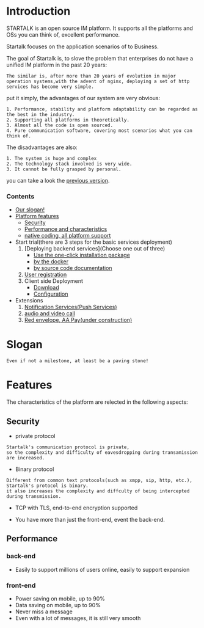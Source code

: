 # Introduction
STARTALK is an open source IM platform. It supports all the platforms and  OSs you can think of, excellent performance.

Startalk focuses on the application scenarios of to Business.

The goal of Startalk is, to slove the problem that enterprises do not have a unified IM platform in the past 20 years:

```
The similar is, after more than 20 years of evolution in major operation systems,with the advent of nginx, deploying a set of http services has become very simple.
```


put it simply, the advantages of our system are very obvious:

```
1. Performance, stability and platform adaptability can be regarded as the best in the industry.
2. Supporting all platforms in theoretically.
3. Almost all the code is open sourced.
4. Pure communication software, covering most scenarios what you can think of.
```

The disadvantages are also:

```
1. The system is huge and complex
2. The technology stack involved is very wide. 
3. It cannot be fully grasped by personal.
```

you can take a look the [previous version](https://github.com/startalkIM/startalk_backup).


### Contents

* [Our slogan!](#Slogan)
* [Platform features](#Features)
    * [Security](#Security)
    * [Performance and characteristics](#Performance)
    * [native coding, all platform support](#Supprting)
* Start trial(there are 3 steps for the basic services deployment)
    1. [Deploying backend services](Choose one out of three)
        * [Use the one-click installation package](https://i.startalk.im/home/#/download_easy)
        * [by the docker](docker-file-en.md)
        * [by source code documentation](source-build-en.md)
    1. [User registration](create-user-en.md)
    1. Client side Deployment
        * [Download](config-client-en.md)
        * [Configuration](config-client-en.md)
* Extensions
    1. [Notification Services(Push Services)](https://github.com/startalkIM/push_service)
    1. [audio and video call](https://github.com/startalkIM/call_room_server)
    1. [Red envelope, AA Pay(under construction)]()


# Slogan

```
Even if not a milestone, at least be a paving stone!
```


# Features

The characteristics of the platform are relected in the following aspects:

## Security

* private protocol

```
Startalk's communication protocol is private,
so the complexity and difficulty of eavesdropping during transamission
are increased.
```

* Binary protocol

```
Different from common text protocols(such as xmpp, sip, http, etc.), Startalk's protocol is binary.
it also increases the complexity and diffculty of being intercepted during transmission.
```

* TCP with TLS, end-to-end encryption supported

* You have more than just the front-end, event the back-end.

## Performance

### back-end
* Easily to support millions of users online, easily to support expansion

### front-end

* Power saving on mobile, up to 90%
* Data saving on mobile, up to 90%
* Never miss a message
* Even with a lot of messages, it is still very smooth